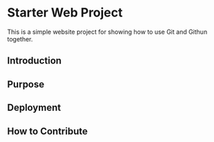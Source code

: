 # Starter Web Project

This is a simple website project for showing how to use Git and Githun together.

## Introduction

## Purpose

## Deployment

## How to Contribute
